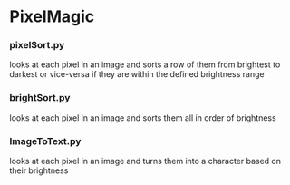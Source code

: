 # PixelMagic

### pixelSort.py
looks at each pixel in an image and sorts a row of them from brightest to darkest or vice-versa if they are within the defined brightness range

### brightSort.py
looks at each pixel in an image and sorts them all in order of brightness

### ImageToText.py
looks at each pixel in an image and turns them into a character based on their brightness
